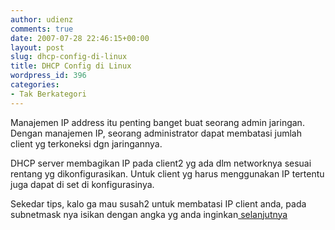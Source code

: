```yaml
---
author: udienz
comments: true
date: 2007-07-28 22:46:15+00:00
layout: post
slug: dhcp-config-di-linux
title: DHCP Config di Linux
wordpress_id: 396
categories:
- Tak Berkategori
---
```


Manajemen IP address itu penting banget buat seorang admin jaringan. Dengan manajemen IP, seorang administrator dapat membatasi jumlah client yg terkoneksi dgn jaringannya.

DHCP server membagikan IP pada client2 yg ada dlm networknya sesuai rentang yg dikonfigurasikan. Untuk client yg harus menggunakan IP tertentu juga dapat di set di konfigurasinya.

Sekedar tips, kalo ga mau susah2 untuk membatasi IP client anda, pada subnetmask nya isikan dengan angka yg anda inginkan[ selanjutnya](http://iyanux.wordpress.com/2007/07/27/dhcp-config-di-linux/)
